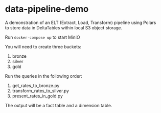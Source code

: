 # data-pipeline-demo
A demonstration of an ELT (Extract, Load, Transform) pipeline using Polars to store data in DeltaTables within local S3 object storage.

Run `docker-compose up` to start MinIO

You will need to create three buckets:
1. bronze
2. silver
3. gold

Run the queries in the following order:
1. get_rates_to_bronze.py
2. transform_rates_to_silver.py
3. present_rates_in_gold.py

The output will be a fact table and a dimension table.